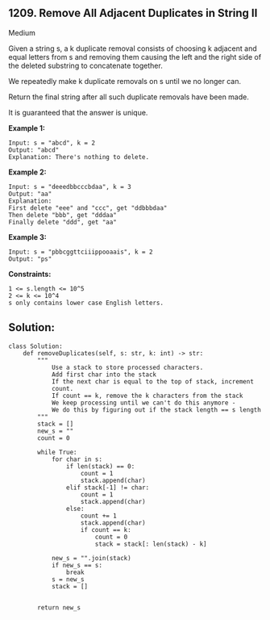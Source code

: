 ## 1209. Remove All Adjacent Duplicates in String II
Medium

Given a string s, a k duplicate removal consists of choosing k adjacent and equal letters from s and removing them causing the left and the right side of the deleted substring to concatenate together.

We repeatedly make k duplicate removals on s until we no longer can.

Return the final string after all such duplicate removals have been made.

It is guaranteed that the answer is unique. 

**Example 1:**
```
Input: s = "abcd", k = 2
Output: "abcd"
Explanation: There's nothing to delete.
```

**Example 2:**
```
Input: s = "deeedbbcccbdaa", k = 3
Output: "aa"
Explanation: 
First delete "eee" and "ccc", get "ddbbbdaa"
Then delete "bbb", get "dddaa"
Finally delete "ddd", get "aa"
```

**Example 3:**
```
Input: s = "pbbcggttciiippooaais", k = 2
Output: "ps"
``` 

**Constraints:**
```
1 <= s.length <= 10^5
2 <= k <= 10^4
s only contains lower case English letters.
```

## Solution:
```
class Solution:
    def removeDuplicates(self, s: str, k: int) -> str:
        """
            Use a stack to store processed characters.
            Add first char into the stack
            If the next char is equal to the top of stack, increment
            count. 
            If count == k, remove the k characters from the stack
            We keep processing until we can't do this anymore -
            We do this by figuring out if the stack length == s length
        """
        stack = []
        new_s = ""
        count = 0
        
        while True:
            for char in s:
                if len(stack) == 0:
                    count = 1
                    stack.append(char)
                elif stack[-1] != char:
                    count = 1
                    stack.append(char)
                else:
                    count += 1
                    stack.append(char)
                    if count == k:
                        count = 0
                        stack = stack[: len(stack) - k]

            new_s = "".join(stack)            
            if new_s == s:
                break
            s = new_s
            stack = []
            
        
        return new_s
        
        
        
```

